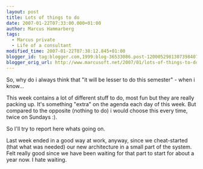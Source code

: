 ```yaml
---
layout: post
title: Lots of things to do
date: 2007-01-22T07:33:00.000+01:00
author: Marcus Hammarberg
tags:
  - Marcus private
  - Life of a consultant
modified_time: 2007-01-22T07:38:12.845+01:00
blogger_id: tag:blogger.com,1999:blog-36533086.post-1200052981307398407
blogger_orig_url: http://www.marcusoft.net/2007/01/lots-of-things-to-do.html
---
```


So, why
do i always think that "it will be lesser to do this semester" - when i
know...

This week contains a lot of different stuff to do, most fun but they are
really packing up. It's something "extra" on the agenda each day of this
week. But compared to the opposite (nothing to do) i would choose this
every time, twice on Sundays :).

So I'll try to report here whats going on.

Last week ended in a good way at work, anyway, since we cheat-started
(that what was needed) our new architecture in a small part of the
system. Felt really good since we have been waiting for that part to
start for about a year now. I hate waiting.
